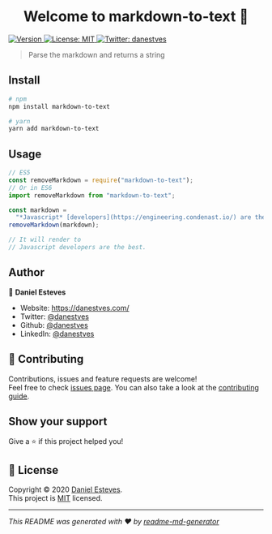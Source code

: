 <h1 align="center">Welcome to markdown-to-text 👋</h1>
<p>
  <a href="https://www.npmjs.com/package/markdown-to-text" target="_blank">
    <img alt="Version" src="https://img.shields.io/npm/v/markdown-to-text.svg">
  </a>
  <a href="fffff" target="_blank">
    <img alt="License: MIT" src="https://img.shields.io/badge/License-MIT-yellow.svg" />
  </a>
  <a href="https://twitter.com/danestves" target="_blank">
    <img alt="Twitter: danestves" src="https://img.shields.io/twitter/follow/danestves.svg?style=social" />
  </a>
</p>

> Parse the markdown and returns a string

## Install

```sh
# npm
npm install markdown-to-text

# yarn
yarn add markdown-to-text
```

## Usage

```js
// ES5
const removeMarkdown = require("markdown-to-text");
// Or in ES6
import removeMarkdown from "markdown-to-text";

const markdown =
  "*Javascript* [developers](https://engineering.condenast.io/) are the _best_.";
removeMarkdown(markdown);

// It will render to
// Javascript developers are the best.
```

## Author

👤 **Daniel Esteves**

- Website: https://danestves.com/
- Twitter: [@danestves](https://twitter.com/danestves)
- Github: [@danestves](https://github.com/danestves)
- LinkedIn: [@danestves](https://linkedin.com/in/danestves)

## 🤝 Contributing

Contributions, issues and feature requests are welcome!<br />Feel free to check [issues page](https://github.com/danestves/markdown-to-text/issues). You can also take a look at the [contributing guide](https://github.com/danestves/markdown-to-text/blob/main/CONTRIBUTING.md).

## Show your support

Give a ⭐️ if this project helped you!

## 📝 License

Copyright © 2020 [Daniel Esteves](https://github.com/danestves).<br />
This project is [MIT](https://github.com/danestves/markdown-to-text/blob/main/LICENSE) licensed.

---

_This README was generated with ❤️ by [readme-md-generator](https://github.com/kefranabg/readme-md-generator)_
